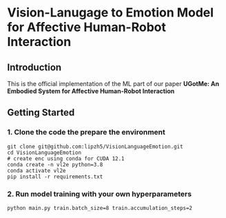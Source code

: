 # Vision-Lanugage to Emotion Model for Affective Human-Robot Interaction

## Introduction
This is the official implementation of the ML part of our paper **UGotMe: An Embodied System for Affective Human-Robot Interaction**

## Getting Started
### 1. Clone the code the prepare the environment
```
git clone git@github.com:lipzh5/VisionLanguageEmotion.git
cd VisionLanguageEmotion
# create enc using conda for CUDA 12.1
conda create -n vl2e python=3.8 
conda activate vl2e
pip install -r requirements.txt

```
### 2. Run model training with your own hyperparameters
```
python main.py train.batch_size=8 train.accumulation_steps=2
```